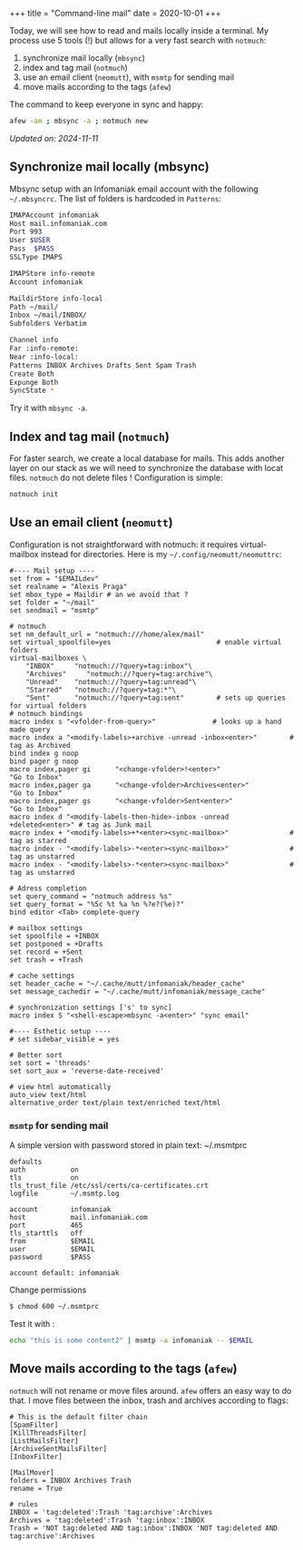 +++
title = "Command-line mail"
date = 2020-10-01
+++

Today, we will see how to read and mails locally inside a terminal. My process use 5 tools (!) but allows for a very fast search with `notmuch`:

1. synchronize mail locally (`mbsync`)
2. index and tag mail (`notmuch`)
3. use an email client (`neomutt`), with `msmtp` for sending mail 
4. move mails according to the tags (`afew`)

The command to keep everyone in sync and happy:
```bash
afew -am ; mbsync -a ; notmuch new
```
*Updated on: 2024-11-11*

## Synchronize mail locally (mbsync)

Mbsync setup with an Infomaniak email account with the following `~/.mbsyncrc`. The list of folders is hardcoded in `Patterns`:
```bash 
IMAPAccount infomaniak
Host mail.infomaniak.com
Port 993
User $USER
Pass  $PASS
SSLType IMAPS

IMAPStore info-remote
Account infomaniak

MaildirStore info-local
Path ~/mail/
Inbox ~/mail/INBOX/
Subfolders Verbatim

Channel info
Far :info-remote:
Near :info-local:
Patterns INBOX Archives Drafts Sent Spam Trash 
Create Both
Expunge Both
SyncState *
```
Try it with `mbsync -a`.

## Index and tag mail (`notmuch`)

For faster search, we create a local database for mails. This adds another layer on our stack as we will need to synchronize the database with locat files. `notmuch` do not delete files ! Configuration is simple:

```bash
notmuch init
```

## Use an email client (`neomutt`)

Configuration is not straightforward with notmuch: it requires virtual-mailbox instead for directories. Here is my `~/.config/neomutt/neomuttrc`:

```mutt
#---- Mail setup ----
set from = "$EMAILdev"
set realname = "Alexis Praga"
set mbox_type = Maildir # an we avoid that ?
set folder = "~/mail"
set sendmail = "msmtp"

# notmuch
set nm_default_url = "notmuch:///home/alex/mail"
set virtual_spoolfile=yes                          # enable virtual folders
virtual-mailboxes \
    "INBOX"     "notmuch://?query=tag:inbox"\
    "Archives"     "notmuch://?query=tag:archive"\
    "Unread"    "notmuch://?query=tag:unread"\
    "Starred"   "notmuch://?query=tag:*"\
    "Sent"      "notmuch://?query=tag:sent"        # sets up queries for virtual folders
# notmuch bindings
macro index s "<vfolder-from-query>"              # looks up a hand made query
macro index a "<modify-labels>+archive -unread -inbox<enter>"        # tag as Archived
bind index g noop
bind pager g noop
macro index,pager gi      "<change-vfolder>!<enter>"                  "Go to Inbox"
macro index,pager ga      "<change-vfolder>Archives<enter>"                  "Go to Inbox"
macro index,pager gs      "<change-vfolder>Sent<enter>"                  "Go to Inbox"
macro index d "<modify-labels-then-hide>-inbox -unread +deleted<enter>" # tag as Junk mail
macro index + "<modify-labels>+*<enter><sync-mailbox>"               # tag as starred
macro index - "<modify-labels>-*<enter><sync-mailbox>"               # tag as unstarred
macro index - "<modify-labels>-*<enter><sync-mailbox>"               # tag as unstarred

# Adress completion
set query_command = "notmuch address %s"
set query_format = "%5c %t %a %n %?e?(%e)?"
bind editor <Tab> complete-query

# mailbox settings
set spoolfile = +INBOX
set postponed = +Drafts
set record = +Sent
set trash = +Trash

# cache settings
set header_cache = "~/.cache/mutt/infomaniak/header_cache"
set message_cachedir = "~/.cache/mutt/infomaniak/message_cache"

# synchronization settings ['s' to sync]
macro index S "<shell-escape>mbsync -a<enter>" "sync email"

#---- Esthetic setup ----
# set sidebar_visible = yes

# Better sort
set sort = 'threads'
set sort_aux = 'reverse-date-received'

# view html automatically
auto_view text/html                                      
alternative_order text/plain text/enriched text/html 
```

### `msmtp` for sending mail 
A simple version with password stored in plain text: ~/.msmtprc
```
defaults
auth           on
tls            on
tls_trust_file /etc/ssl/certs/ca-certificates.crt
logfile        ~/.msmtp.log

account        infomaniak 
host           mail.infomaniak.com
port           465
tls_starttls   off
from           $EMAIL
user           $EMAIL
password       $PASS

account default: infomaniak
```
Change permissions
```bash
$ chmod 600 ~/.msmtprc
```
Test it with :
```bash
echo "this is some content2" | msmtp -a infomaniak -- $EMAIL
```

## Move mails according to the tags (`afew`)

`notmuch` will not rename or move files around. `afew` offers an easy way to do that. I move files between the inbox, trash and archives according to flags:

```
# This is the default filter chain
[SpamFilter]
[KillThreadsFilter]
[ListMailsFilter]
[ArchiveSentMailsFilter]
[InboxFilter]

[MailMover]
folders = INBOX Archives Trash
rename = True

# rules
INBOX = 'tag:deleted':Trash 'tag:archive':Archives
Archives = 'tag:deleted':Trash 'tag:inbox':INBOX
Trash = 'NOT tag:deleted AND tag:inbox':INBOX 'NOT tag:deleted AND tag:archive':Archives
```
